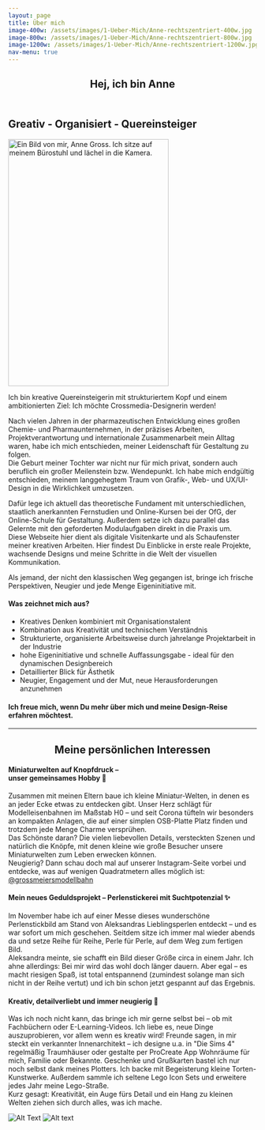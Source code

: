 ```yaml
---
layout: page
title: Über mich
image-400w: /assets/images/1-Ueber-Mich/Anne-rechtszentriert-400w.jpg
image-800w: /assets/images/1-Ueber-Mich/Anne-rechtszentriert-800w.jpg
image-1200w: /assets/images/1-Ueber-Mich/Anne-rechtszentriert-1200w.jpg
nav-menu: true
---
```


<!-- Main -->
<div id="main" class="alt">

<!-- One -->
<section id="one">
<div class="inner">

<header class="major">
	<h1>Hej, ich bin Anne</h1>
</header>
<!-- Content -->
<h2 id="content">Greativ - Organisiert - Quereinsteiger</h2>
<img 
	src="{{ 'assets/images/1-Ueber-Mich/Anne-frontal-1200w.jpg' | relative_url }}" 
	srcset="
		{{ 'assets/images/1-Ueber-Mich/Anne-frontal-100w.jpg' | relative_url }} 100w
		, {{ 'assets/images/1-Ueber-Mich/Anne-frontal-400w.jpg' | relative_url }} 400w
		, {{ 'assets/images/1-Ueber-Mich/Anne-frontal-800w.jpg' | relative_url }} 800w
		, {{ 'assets/images/1-Ueber-Mich/Anne-frontal-1200w.jpg' | relative_url }} 1200w
	"
	sizes="
		33vw
	"
	alt="Ein Bild von mir, Anne Gross. Ich sitze auf meinem Bürostuhl und lächel in die Kamera." 
	width="325" 
	height="500"
	class="float-img-inline-end"
/>
<p>Ich bin kreative Quereinsteigerin mit strukturiertem Kopf und einem ambitionierten Ziel: Ich möchte Crossmedia-Designerin werden!</p>
<p>Nach vielen Jahren in der pharmazeutischen Entwicklung eines großen Chemie- und Pharmaunternehmen, in der präzises Arbeiten, Projektverantwortung und internationale Zusammenarbeit mein Alltag waren, habe ich mich entschieden, meiner Leidenschaft für Gestaltung zu folgen.<br>Die Geburt meiner Tochter war nicht nur für mich privat, sondern auch beruflich ein großer Meilenstein bzw. Wendepunkt. Ich habe mich endgültig entschieden, meinem langgehegtem Traum von Grafik-, Web- und UX/UI-Design in die Wirklichkeit umzusetzen.</p>
<p>Dafür lege ich aktuell das theoretische Fundament mit unterschiedlichen, staatlich anerkannten Fernstudien und Online-Kursen bei der OfG, der Online-Schule für Gestaltung. Außerdem setze ich dazu parallel das Gelernte mit den geforderten Modulaufgaben direkt in die Praxis um.<br>Diese Webseite hier dient als digitale Visitenkarte und als Schaufenster meiner kreativen Arbeiten. Hier findest Du Einblicke in erste reale Projekte, wachsende Designs und meine Schritte in die Welt der visuellen Kommunikation.</p>
<p>Als jemand, der nicht den klassischen Weg gegangen ist, bringe ich frische Perspektiven, Neugier und jede Menge Eigeninitiative mit.</p>


<h4>Was zeichnet mich aus?</h4>
<ul>
	<li>Kreatives Denken kombiniert mit Organisationstalent</li>
	<li>Kombination aus Kreativität und technischem Verständnis</li>
	<li>Strukturierte, organisierte Arbeitsweise durch jahrelange Projektarbeit in der Industrie</li>
	<li>hohe Eigeninitiative und schnelle Auffassungsgabe - ideal für den dynamischen Designbereich</li>
	<li>Detaillierter Blick für Ästhetik</li>
	<li>Neugier, Engagement und der Mut, neue Herausforderungen anzunehmen</li>
</ul>

<h4>Ich freue mich, wenn Du mehr über mich und meine Design-Reise erfahren möchtest.</h4>
<hr class="major" />
<!-- Break -->
<h2 style="text-align: center;">Meine persönlichen Interessen</h2>
<div class="row">
	<div class="4u 12u$(medium)">
		<h4>Miniaturwelten auf Knopfdruck – <br> unser gemeinsames Hobby 🚂</h4>
		<p>Zusammen mit meinen Eltern baue ich kleine Miniatur-Welten, in denen es an jeder Ecke etwas zu entdecken gibt. Unser Herz schlägt für Modelleisenbahnen im Maßstab H0 – und seit Corona tüfteln wir besonders an kompakten Anlagen, die auf einer simplen OSB-Platte Platz finden und trotzdem jede Menge Charme versprühen. <br> Das Schönste daran? Die vielen liebevollen Details, versteckten Szenen und natürlich die Knöpfe, mit denen kleine wie große Besucher unsere Miniaturwelten zum Leben erwecken können. <br> Neugierig? Dann schau doch mal auf unserer Instagram-Seite vorbei und entdecke, was auf wenigen Quadratmetern alles möglich ist: <a href="https://www.instagram.com/grossmeiersmodellbahn/">@grossmeiersmodellbahn</a> </p>
	</div>
	<div class="4u 12u$(medium)">
		<h4>Mein neues Geduldsprojekt – Perlenstickerei mit Suchtpotenzial ✨</h4>
		<p>Im November habe ich auf einer Messe dieses wunderschöne Perlenstickbild am Stand von Aleksandras Lieblingsperlen entdeckt – und es war sofort um mich geschehen. Seitdem sitze ich immer mal wieder abends da und setze Reihe für Reihe, Perle für Perle, auf dem Weg zum fertigen Bild. <br> Aleksandra meinte, sie schafft ein Bild dieser Größe circa in einem Jahr. Ich ahne allerdings: Bei mir wird das wohl doch länger dauern. Aber egal – es macht riesigen Spaß, ist total entspannend (zumindest solange man sich nicht in der Reihe vertut) und ich bin schon jetzt gespannt auf das Ergebnis.</p>
	</div>
	<div class="4u$ 12u$(medium)">
		<h4>Kreativ, detailverliebt und immer neugierig 🎨</h4>
		<p>Was ich noch nicht kann, das bringe ich mir gerne selbst bei – ob mit Fachbüchern oder E-Learning-Videos. Ich liebe es, neue Dinge auszuprobieren, vor allem wenn es kreativ wird! Freunde sagen, in mir steckt ein verkannter Innenarchitekt – ich designe u.a. in "Die Sims 4" regelmäßig Traumhäuser oder gestalte per ProCreate App Wohnräume für mich, Familie oder Bekannte. Geschenke und Grußkarten bastel ich nur noch selbst dank meines Plotters. Ich backe mit Begeisterung kleine Torten-Kunstwerke. Außerdem sammle ich seltene Lego Icon Sets und erweitere jedes Jahr meine Lego-Straße. <br> Kurz gesagt: Kreativität, ein Auge fürs Detail und ein Hang zu kleinen Welten ziehen sich durch alles, was ich mache.</p>
	</div>
</div>

<glider-gallery lightbox-id="visitenkarten">
      <img 
        slot="image-1" 
        alt="Alt Text" 
        src="{% link /assets/images/3-OfG-Studium/1_Grundlagen/Grundlagen_Modul-03_Visitenkarte-Version1-1200w.jpg %}" 
        srcset="
            {% link /assets/images/3-OfG-Studium/1_Grundlagen/Grundlagen_Modul-03_Visitenkarte-Version1-100w.jpg %} 100w
            , {% link /assets/images/3-OfG-Studium/1_Grundlagen/Grundlagen_Modul-03_Visitenkarte-Version1-400w.jpg %} 400w
            , {% link /assets/images/3-OfG-Studium/1_Grundlagen/Grundlagen_Modul-03_Visitenkarte-Version1-800w.jpg %} 800w
            , {% link /assets/images/3-OfG-Studium/1_Grundlagen/Grundlagen_Modul-03_Visitenkarte-Version1-1200w.jpg %} 1200w
        "
        sizes="80vw"
      />
      <img 
        slot="image-2" 
        alt="Alt text" 
        src="{% link /assets/images/3-OfG-Studium/1_Grundlagen/Grundlagen_Modul-03_Visitenkarte-Version2-1200w.jpg %}" 
        srcset="
            {% link /assets/images/3-OfG-Studium/1_Grundlagen/Grundlagen_Modul-03_Visitenkarte-Version2-100w.jpg %} 100w
            , {% link /assets/images/3-OfG-Studium/1_Grundlagen/Grundlagen_Modul-03_Visitenkarte-Version2-400w.jpg %} 400w
            , {% link /assets/images/3-OfG-Studium/1_Grundlagen/Grundlagen_Modul-03_Visitenkarte-Version2-800w.jpg %} 800w
            , {% link /assets/images/3-OfG-Studium/1_Grundlagen/Grundlagen_Modul-03_Visitenkarte-Version2-1200w.jpg %} 1200w
        "
        sizes="80vw"
      />
  </glider-gallery>
